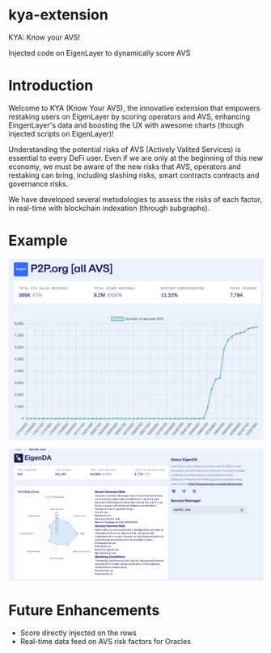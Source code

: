 # kya-extension

KYA: Know your AVS!

Injected code on EigenLayer to dynamically score AVS

# Introduction

Welcome to KYA (Know Your AVS), the innovative extension that empowers restaking users on EigenLayer by scoring operators and AVS, enhancing EingenLayer's data and boosting the UX with awesome charts (though injected scripts on EigenLayer)!

Understanding the potential risks of AVS (Actively Valited Services) is essential to every DeFi user. Even if we are only at the beginning of this new economy, we must be aware of the new risks that AVS, operators and restaking can bring, including slashing risks, smart contracts contracts and governance risks.

We have developed several metodologies to assess the risks of each factor, in real-time with blockchain indexation (through subgraphs).

# Example

![alt text](image.png)

![alt text](image-1.png)

# Future Enhancements

- Score directly injected on the rows
- Real-time data feed on AVS risk factors for Oracles
